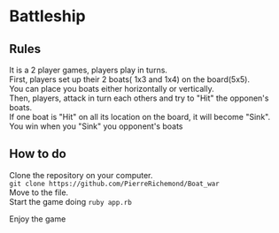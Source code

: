 # Battleship

## Rules
It is a 2 player games, players play in turns.<br>
First, players set up their 2 boats( 1x3 and 1x4) on the board(5x5).<br>
You can place you boats either horizontally or vertically.<br>
Then, players, attack in turn each others and try to "Hit" the opponen's boats.<br>
If one boat is "Hit" on all its location on the board, it will become "Sink".<br>
You win when you "Sink" you opponent's boats<br>

## How to do
Clone the repository on your computer.<br>
```git clone https://github.com/PierreRichemond/Boat_war```<br>
Move to the file.<br>
Start the game doing 
```ruby app.rb```

Enjoy the game
